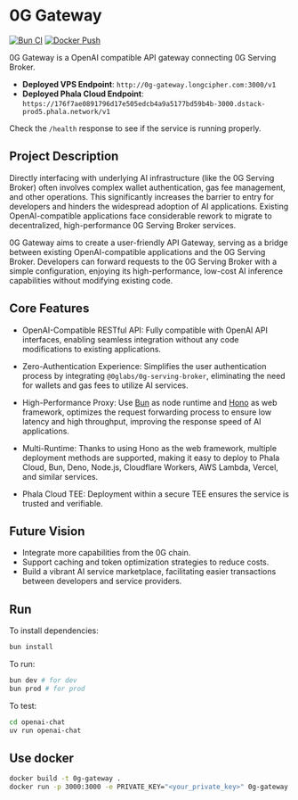 # 0G Gateway

[![Bun CI](https://github.com/longcipher/0g-gateway/actions/workflows/ci.yml/badge.svg)](https://github.com/longcipher/0g-gateway/actions/workflows/ci.yml) [![Docker Push](https://github.com/longcipher/0g-gateway/actions/workflows/docker-build.yml/badge.svg)](https://github.com/longcipher/0g-gateway/pkgs/container/0g-gateway)

0G Gateway is a OpenAI compatible API gateway connecting 0G Serving Broker.

* **Deployed VPS Endpoint**: `http://0g-gateway.longcipher.com:3000/v1`
* **Deployed Phala Cloud Endpoint**: `https://176f7ae0891796d17e505edcb4a9a5177bd59b4b-3000.dstack-prod5.phala.network/v1`

Check the `/health` response to see if the service is running properly.

## Project Description

Directly interfacing with underlying AI infrastructure (like the 0G Serving Broker) often involves complex wallet authentication, gas fee management, and other operations. This significantly increases the barrier to entry for developers and hinders the widespread adoption of AI applications. Existing OpenAI-compatible applications face considerable rework to migrate to decentralized, high-performance 0G Serving Broker services.

0G Gateway aims to create a user-friendly API Gateway, serving as a bridge between existing OpenAI-compatible applications and the 0G Serving Broker. Developers can forward requests to the 0G Serving Broker with a simple configuration, enjoying its high-performance, low-cost AI inference capabilities without modifying existing code.

## Core Features

* OpenAI-Compatible RESTful API: Fully compatible with OpenAI API interfaces, enabling seamless integration without any code modifications to existing applications.

* Zero-Authentication Experience: Simplifies the user authentication process by integrating `@0glabs/0g-serving-broker`, eliminating the need for wallets and gas fees to utilize AI services.

* High-Performance Proxy: Use [Bun](https://bun.sh/) as node runtime and [Hono](https://hono.dev/) as web framework, optimizes the request forwarding process to ensure low latency and high throughput, improving the response speed of AI applications.

* Multi-Runtime: Thanks to using Hono as the web framework, multiple deployment methods are supported, making it easy to deploy to Phala Cloud, Bun, Deno, Node.js, Cloudflare Workers, AWS Lambda, Vercel, and similar services.

* Phala Cloud TEE: Deployment within a secure TEE ensures the service is trusted and verifiable.

## Future Vision

* Integrate more capabilities from the 0G chain.
* Support caching and token optimization strategies to reduce costs.
* Build a vibrant AI service marketplace, facilitating easier transactions between developers and service providers.

## Run

To install dependencies:

```sh
bun install
```

To run:

```sh
bun dev # for dev
bun prod # for prod
```

To test:

```sh
cd openai-chat
uv run openai-chat
```

## Use docker

```sh
docker build -t 0g-gateway .
docker run -p 3000:3000 -e PRIVATE_KEY="<your_private_key>" 0g-gateway
```
